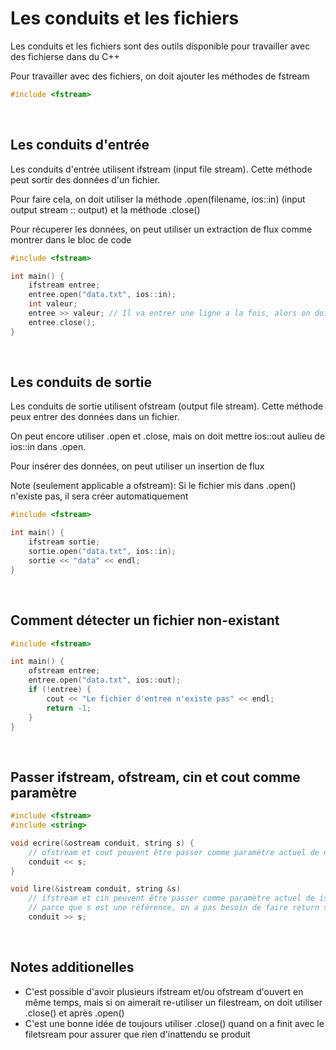 # Les conduits et les fichiers
Les conduits et les fichiers sont des outils disponible pour travailler avec des fichierse dans du C++

Pour travailler avec des fichiers, on doit ajouter les méthodes de fstream
```cpp
#include <fstream>
```

<br>

## Les conduits d'entrée
Les conduits d'entrée utilisent ifstream (input file stream). Cette méthode peut sortir des données d'un fichier.

Pour faire cela, on doit utiliser la méthode .open(filename, ios::in) (input output stream :: output) et la méthode .close()

Pour récuperer les données, on peut utiliser un extraction de flux comme montrer dans le bloc de code

```cpp
#include <fstream>

int main() {
    ifstream entree;
    entree.open("data.txt", ios::in);
    int valeur;
    entree >> valeur; // Il va entrer une ligne a la fois, alors on doit faire 10 extraction de flux pour récuperer 10 lignes
    entree.close();
}
```

<br>

## Les conduits de sortie
Les conduits de sortie utilisent ofstream (output file stream). Cette méthode peux entrer des données dans un fichier.

On peut encore utiliser .open et .close, mais on doit mettre ios::out aulieu de ios::in dans .open.

Pour insérer des données, on peut utiliser un insertion de flux

Note (seulement applicable a ofstream): Si le fichier mis dans .open() n'existe pas, il sera créer automatiquement

```cpp
#include <fstream>

int main() {
    ifstream sortie;
    sortie.open("data.txt", ios::in);
    sortie << "data" << endl;
}
```

<br>

## Comment détecter un fichier non-existant
```cpp
#include <fstream>

int main() {
    ofstream entree;
    entree.open("data.txt", ios::out);
    if (!entree) {
        cout << "Le fichier d'entree n'existe pas" << endl;
        return -1;
    }
}
```

<br>

## Passer ifstream, ofstream, cin et cout comme paramètre
```cpp
#include <fstream>
#include <string>

void ecrire(&ostream conduit, string s) {
    // ofstream et cout peuvent être passer comme paramètre actuel de ostream
    conduit << s;
}

void lire(&istream conduit, string &s) 
    // ifstream et cin peuvent être passer comme paramètre actuel de istream
    // parce que s est une référence, on a pas besoin de faire return s pour que la fonction qui appelle lire ont le resultats
    conduit >> s;
```

<br>

## Notes additionelles
- C'est possible d'avoir plusieurs ifstream et/ou ofstream d'ouvert en même temps, mais si on aimerait re-utiliser un filestream, on doit utiliser .close() et après .open()
- C'est une bonne idée de toujours utiliser .close() quand on a finit avec le filetsream pour assurer que rien d'inattendu se produit


